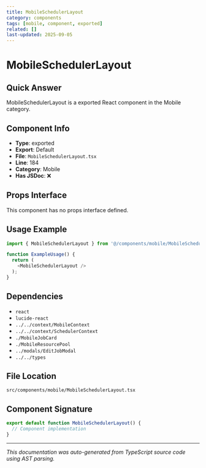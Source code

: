 ```yaml
---
title: MobileSchedulerLayout
category: components
tags: [mobile, component, exported]
related: []
last-updated: 2025-09-05
---
```


# MobileSchedulerLayout

## Quick Answer
MobileSchedulerLayout is a exported React component in the Mobile category.

## Component Info

- **Type**: exported
- **Export**: Default
- **File**: `MobileSchedulerLayout.tsx`
- **Line**: 184
- **Category**: Mobile
- **Has JSDoc**: ❌

## Props Interface

This component has no props interface defined.

## Usage Example

```typescript
import { MobileSchedulerLayout } from '@/components/mobile/MobileSchedulerLayout';

function ExampleUsage() {
  return (
    <MobileSchedulerLayout />
  );
}
```

## Dependencies


- `react`
- `lucide-react`
- `../../context/MobileContext`
- `../../context/SchedulerContext`
- `./MobileJobCard`
- `./MobileResourcePool`
- `../modals/EditJobModal`
- `../../types`


## File Location

`src/components/mobile/MobileSchedulerLayout.tsx`

## Component Signature

```typescript
export default function MobileSchedulerLayout() { 
  // Component implementation
}
```

---

*This documentation was auto-generated from TypeScript source code using AST parsing.*